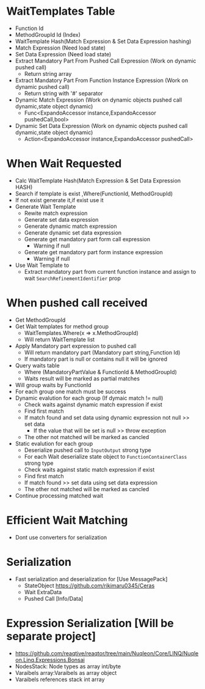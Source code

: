 ﻿# WaitTemplates Table
* Function Id
* MethodGroupId Id (Index)
* WaitTemplate Hash(Match Expression & Set Data Expression hashing)
* Match Expression (Need load state)
* Set Data Expression (Need load state)
* Extract Mandatory Part From Pushed Call Expression (Work on dynamic pushed call)
	* Return string array
* Extract Mandatory Part From Function Instance Expression (Work on dynamic pushed call)
	* Return string with '#' separator
* Dynamic Match Expression (Work on dynamic objects pushed call dynamic,state object dynamic)
	* Func<ExpandoAccessor instance,ExpandoAccessor pushedCall,bool>
* Dynamic Set Data Expression (Work on dynamic objects pushed call dynamic,state object dynamic)
	* Action<ExpandoAccessor instance,ExpandoAccessor pushedCall>

# When Wait Requested
* Calc WaitTemplate Hash(Match Expression & Set Data Expression HASH)
* Search if template is exist ,Where(FunctionId, MethodGroupId)
* If not exist generate it,if exist use it
* Generate Wait Template
	* Rewite match expression
	* Generate set data expression
	* Generate dynamic match expression
	* Generate dynamic set data expression
	* Generate get mandatory part form call expression
		* Warning if null
	* Generate get mandatory part form instance expression
		* Warning if null
* Use Wait Template to
	* Extract mandatory part from current function instance and assign to wait `SearchRefinementIdentifier` prop

# When pushed call received
* Get MethodGroupId
* Get Wait templates for method group
	* WaitTemplates.Where(x => x.MethodGroupId)
	* Will return WaitTemplate list
* Apply Mandatory part expression to pushed call
	* Will return mandatory part (Mandatory part string,Function Id)
	* If mandatory part is null or contains null it will be ignored
* Query waits table
	* Where (MandatoryPartValue & FunctionId & MethodGroupId)
	* Waits result will be marked as partial matches
* Will group waits by FunctionId
* For each group one match must be success
* Dynamic evalution for each group (If dymaic match != null)
	* Check waits against dynamic match expression if exist
	* Find first match
	* If match found and set data using dynamic expression not null >> set data
		* If the value that will be set is null >> throw exception
	* The other not matched will be marked as cancled
* Static evalution for each group
	* Deserialize pushed call to `InputOutput` strong type
	* For each Wait deserialize state object to `FunctionContainerClass` strong type
	* Check waits against static match expression if exist
	* Find first match
	* If match found >> set data using set data expression
	* The other not matched will be marked as cancled
* Continue processing matched wait



# Efficient Wait Matching
* Dont use converters for serialization

# Serialization
* Fast serialization and deserialization for [Use MessagePack] 
	* StateObject https://github.com/rikimaru0345/Ceras
	* Wait ExtraData
	* Pushed Call [Info/Data]


# Expression Serialization [Will be separate project]
* https://github.com/reaqtive/reaqtor/tree/main/Nuqleon/Core/LINQ/Nuqleon.Linq.Expressions.Bonsai
* NodesStack: Node types as array int/byte
* Varaibels array:Varaibels as array object
* Varaibels references stack int array

